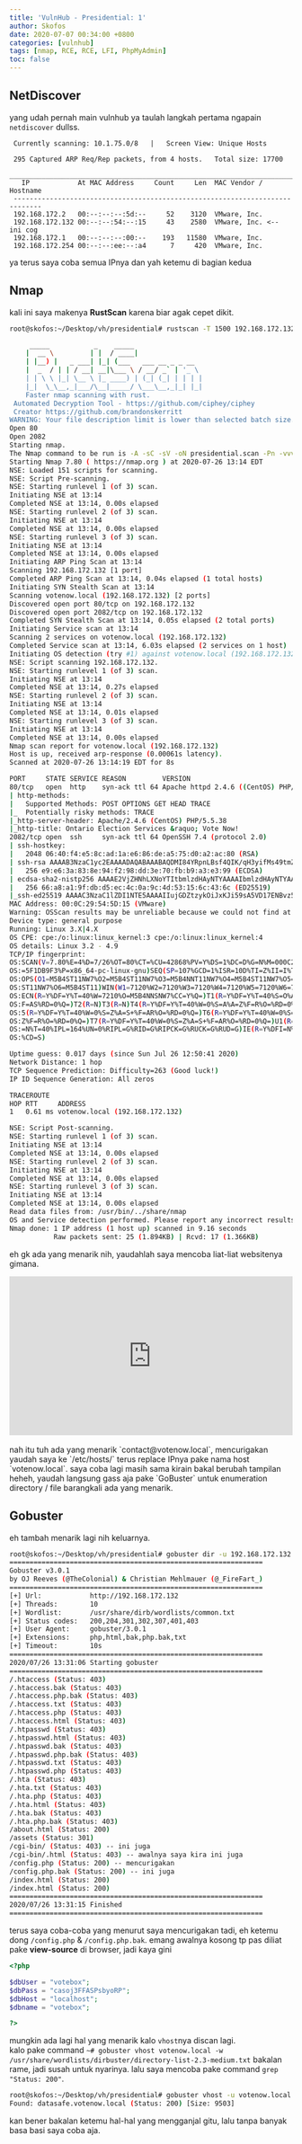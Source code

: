 ```yaml
---
title: 'VulnHub - Presidential: 1'
author: Skofos
date: 2020-07-07 00:34:00 +0800
categories: [vulnhub]
tags: [nmap, RCE, RCE, LFI, PhpMyAdmin]
toc: false
---
```


## NetDiscover
yang udah pernah main vulnhub ya taulah langkah pertama ngapain `netdiscover` dullss.
```
 Currently scanning: 10.1.75.0/8   |   Screen View: Unique Hosts                
                                                                                
 295 Captured ARP Req/Rep packets, from 4 hosts.   Total size: 17700            
 _____________________________________________________________________________
   IP            At MAC Address     Count     Len  MAC Vendor / Hostname      
 -----------------------------------------------------------------------------
 192.168.172.2   00:--:--:--:5d:--     52    3120  VMware, Inc.                 
 192.168.172.132 00:--:--:54:--:15     43    2580  VMware, Inc. <-- ini cog                 
 192.168.172.1   00:--:--:--:00:--    193   11580  VMware, Inc.                
 192.168.172.254 00:--:--:ee:--:a4      7     420  VMware, Inc.
 ```
ya terus saya coba semua IPnya dan yah ketemu di bagian kedua

## Nmap
kali ini saya makenya **RustScan** karena biar agak cepet dikit.<br/>
```bash
root@skofos:~/Desktop/vh/presidential# rustscan -T 1500 192.168.172.132 -- -A -sC -sV -oN presidential.scan

     _____           _    _____
    |  __ \         | |  / ____|
    | |__) |   _ ___| |_| (___   ___ __ _ _ __
    |  _  / | | / __| __|\___ \ / __/ _` | '_ \
    | | \ \ |_| \__ \ |_ ____) | (_| (_| | | | |
    |_|  \_\__,_|___/\__|_____/ \___\__,_|_| |_|
    Faster nmap scanning with rust. 
 Automated Decryption Tool - https://github.com/ciphey/ciphey 
 Creator https://github.com/brandonskerritt
WARNING: Your file description limit is lower than selected batch size. Please considering upping this (how to is on the README). NOTE: this may be dangerous and may cause harm to sensitive servers. Automatically reducing Batch Size to match your limit, this process isn't harmful but reduces speed.
Open 80
Open 2082
Starting nmap.
The Nmap command to be run is -A -sC -sV -oN presidential.scan -Pn -vvv -p 80,2082 192.168.172.132
Starting Nmap 7.80 ( https://nmap.org ) at 2020-07-26 13:14 EDT
NSE: Loaded 151 scripts for scanning.
NSE: Script Pre-scanning.
NSE: Starting runlevel 1 (of 3) scan.
Initiating NSE at 13:14
Completed NSE at 13:14, 0.00s elapsed
NSE: Starting runlevel 2 (of 3) scan.
Initiating NSE at 13:14
Completed NSE at 13:14, 0.00s elapsed
NSE: Starting runlevel 3 (of 3) scan.
Initiating NSE at 13:14
Completed NSE at 13:14, 0.00s elapsed
Initiating ARP Ping Scan at 13:14
Scanning 192.168.172.132 [1 port]
Completed ARP Ping Scan at 13:14, 0.04s elapsed (1 total hosts)
Initiating SYN Stealth Scan at 13:14
Scanning votenow.local (192.168.172.132) [2 ports]
Discovered open port 80/tcp on 192.168.172.132
Discovered open port 2082/tcp on 192.168.172.132
Completed SYN Stealth Scan at 13:14, 0.05s elapsed (2 total ports)
Initiating Service scan at 13:14
Scanning 2 services on votenow.local (192.168.172.132)
Completed Service scan at 13:14, 6.03s elapsed (2 services on 1 host)
Initiating OS detection (try #1) against votenow.local (192.168.172.132)
NSE: Script scanning 192.168.172.132.
NSE: Starting runlevel 1 (of 3) scan.
Initiating NSE at 13:14
Completed NSE at 13:14, 0.27s elapsed
NSE: Starting runlevel 2 (of 3) scan.
Initiating NSE at 13:14
Completed NSE at 13:14, 0.01s elapsed
NSE: Starting runlevel 3 (of 3) scan.
Initiating NSE at 13:14
Completed NSE at 13:14, 0.00s elapsed
Nmap scan report for votenow.local (192.168.172.132)
Host is up, received arp-response (0.00061s latency).
Scanned at 2020-07-26 13:14:19 EDT for 8s

PORT     STATE SERVICE REASON         VERSION
80/tcp   open  http    syn-ack ttl 64 Apache httpd 2.4.6 ((CentOS) PHP/5.5.38)
| http-methods: 
|   Supported Methods: POST OPTIONS GET HEAD TRACE
|_  Potentially risky methods: TRACE
|_http-server-header: Apache/2.4.6 (CentOS) PHP/5.5.38
|_http-title: Ontario Election Services &raquo; Vote Now!
2082/tcp open  ssh     syn-ack ttl 64 OpenSSH 7.4 (protocol 2.0)
| ssh-hostkey: 
|   2048 06:40:f4:e5:8c:ad:1a:e6:86:de:a5:75:d0:a2:ac:80 (RSA)
| ssh-rsa AAAAB3NzaC1yc2EAAAADAQABAAABAQDMI84YRpnLBsf4QIK/qH3yifMs49tmZDsZI54D8PxWcmSabJORvZTktzCgH1prKFSr0ZcYLFVGX10vn1v2VFFAXZexf5ApjUaJ0OpWNks3P2BIXMWdugkQ1MdP38lcRBksH6+a84dMeA3qtODwA2CpRkKUlhrLuUjlDiB+YAGDhH6Ku0uiGkYAu9zUSW6OETSmWU7BrixYvWJX0E3jWraevF3lgZCl7i0ou8si0b/iXEuQYX0qO4orcdEp1IAZX0K4j+hH7ssfRvlU9Y8wNDXMFvElbnObmS6Rn3s/y9Zru7RYVWu96dbVN1qWrLvdozuOYENVXwjdDiA2YGzD0Hy9
|   256 e9:e6:3a:83:8e:94:f2:98:dd:3e:70:fb:b9:a3:e3:99 (ECDSA)
| ecdsa-sha2-nistp256 AAAAE2VjZHNhLXNoYTItbmlzdHAyNTYAAAAIbmlzdHAyNTYAAABBBDil7d9FyzMoBaDDMs6JSw8ZJfGi57gkbnU5ghrPBeYx9Lm4zHcP883tOQjnBthnyrjnvCTHfGlppDsdDmHS1eM=
|   256 66:a8:a1:9f:db:d5:ec:4c:0a:9c:4d:53:15:6c:43:6c (ED25519)
|_ssh-ed25519 AAAAC3NzaC1lZDI1NTE5AAAAIIujGDZtzykOiJxKJi59sA5VD17ENBvz5UM3FdvghWJv
MAC Address: 00:0C:29:54:5D:15 (VMware)
Warning: OSScan results may be unreliable because we could not find at least 1 open and 1 closed port
Device type: general purpose
Running: Linux 3.X|4.X
OS CPE: cpe:/o:linux:linux_kernel:3 cpe:/o:linux:linux_kernel:4
OS details: Linux 3.2 - 4.9
TCP/IP fingerprint:
OS:SCAN(V=7.80%E=4%D=7/26%OT=80%CT=%CU=42868%PV=Y%DS=1%DC=D%G=N%M=000C29%TM
OS:=5F1DB9F3%P=x86_64-pc-linux-gnu)SEQ(SP=107%GCD=1%ISR=10D%TI=Z%II=I%TS=A)
OS:OPS(O1=M5B4ST11NW7%O2=M5B4ST11NW7%O3=M5B4NNT11NW7%O4=M5B4ST11NW7%O5=M5B4
OS:ST11NW7%O6=M5B4ST11)WIN(W1=7120%W2=7120%W3=7120%W4=7120%W5=7120%W6=7120)
OS:ECN(R=Y%DF=Y%T=40%W=7210%O=M5B4NNSNW7%CC=Y%Q=)T1(R=Y%DF=Y%T=40%S=O%A=S+%
OS:F=AS%RD=0%Q=)T2(R=N)T3(R=N)T4(R=Y%DF=Y%T=40%W=0%S=A%A=Z%F=R%O=%RD=0%Q=)T
OS:5(R=Y%DF=Y%T=40%W=0%S=Z%A=S+%F=AR%O=%RD=0%Q=)T6(R=Y%DF=Y%T=40%W=0%S=A%A=
OS:Z%F=R%O=%RD=0%Q=)T7(R=Y%DF=Y%T=40%W=0%S=Z%A=S+%F=AR%O=%RD=0%Q=)U1(R=Y%DF
OS:=N%T=40%IPL=164%UN=0%RIPL=G%RID=G%RIPCK=G%RUCK=G%RUD=G)IE(R=Y%DFI=N%T=40
OS:%CD=S)

Uptime guess: 0.017 days (since Sun Jul 26 12:50:41 2020)
Network Distance: 1 hop
TCP Sequence Prediction: Difficulty=263 (Good luck!)
IP ID Sequence Generation: All zeros

TRACEROUTE
HOP RTT     ADDRESS
1   0.61 ms votenow.local (192.168.172.132)

NSE: Script Post-scanning.
NSE: Starting runlevel 1 (of 3) scan.
Initiating NSE at 13:14
Completed NSE at 13:14, 0.00s elapsed
NSE: Starting runlevel 2 (of 3) scan.
Initiating NSE at 13:14
Completed NSE at 13:14, 0.00s elapsed
NSE: Starting runlevel 3 (of 3) scan.
Initiating NSE at 13:14
Completed NSE at 13:14, 0.00s elapsed
Read data files from: /usr/bin/../share/nmap
OS and Service detection performed. Please report any incorrect results at https://nmap.org/submit/ .
Nmap done: 1 IP address (1 host up) scanned in 9.16 seconds
           Raw packets sent: 25 (1.894KB) | Rcvd: 17 (1.366KB)
```
eh gk ada yang menarik nih, yaudahlah saya mencoba liat-liat websitenya gimana.<br/>

<div style="width:100%;height:0px;position:relative;padding-bottom:56.206%;"><iframe src="https://streamable.com/e/t7i2ot?autoplay=1" frameborder="0" width="100%" height="100%" allowfullscreen style="width:100%;height:100%;position:absolute;left:0px;top:0px;overflow:hidden;"></iframe></div>
<br/>
nah itu tuh ada yang menarik `contact@votenow.local`, mencurigakan yaudah saya ke `/etc/hosts/` terus replace IPnya pake nama host `votenow.local`. saya coba lagi masih sama kirain bakal berubah tampilan heheh, yaudah langsung gass aja pake `GoBuster` untuk enumeration directory / file barangkali ada yang menarik.

## Gobuster

eh tambah menarik lagi nih keluarnya.
```bash
root@skofos:~/Desktop/vh/presidential# gobuster dir -u 192.168.172.132 --wordlist /usr/share/dirb/wordlists/common.txt -o presidential.gb -x php,html,bak,php.bak,txt
===============================================================
Gobuster v3.0.1
by OJ Reeves (@TheColonial) & Christian Mehlmauer (@_FireFart_)
===============================================================
[+] Url:            http://192.168.172.132
[+] Threads:        10
[+] Wordlist:       /usr/share/dirb/wordlists/common.txt
[+] Status codes:   200,204,301,302,307,401,403
[+] User Agent:     gobuster/3.0.1
[+] Extensions:     php,html,bak,php.bak,txt
[+] Timeout:        10s
===============================================================
2020/07/26 13:31:06 Starting gobuster
===============================================================
/.htaccess (Status: 403)
/.htaccess.bak (Status: 403)
/.htaccess.php.bak (Status: 403)
/.htaccess.txt (Status: 403)
/.htaccess.php (Status: 403)
/.htaccess.html (Status: 403)
/.htpasswd (Status: 403)
/.htpasswd.html (Status: 403)
/.htpasswd.bak (Status: 403)
/.htpasswd.php.bak (Status: 403)
/.htpasswd.txt (Status: 403)
/.htpasswd.php (Status: 403)
/.hta (Status: 403)
/.hta.txt (Status: 403)
/.hta.php (Status: 403)
/.hta.html (Status: 403)
/.hta.bak (Status: 403)
/.hta.php.bak (Status: 403)
/about.html (Status: 200)
/assets (Status: 301)
/cgi-bin/ (Status: 403) -- ini juga
/cgi-bin/.html (Status: 403) -- awalnya saya kira ini juga
/config.php (Status: 200) -- mencurigakan
/config.php.bak (Status: 200) -- ini juga
/index.html (Status: 200)
/index.html (Status: 200)
===============================================================
2020/07/26 13:31:15 Finished
===============================================================
```
terus saya coba-coba yang menurut saya mencurigakan tadi, eh ketemu dong `/config.php` & `/config.php.bak`. emang awalnya kosong tp pas diliat pake **view-source** di browser, jadi kaya gini
```php
<?php

$dbUser = "votebox";
$dbPass = "casoj3FFASPsbyoRP";
$dbHost = "localhost";
$dbname = "votebox";

?>
```
mungkin ada lagi hal yang menarik kalo `vhost`nya discan lagi. <br/>
kalo pake command `~# gobuster vhost votenow.local -w /usr/share/wordlists/dirbuster/directory-list-2.3-medium.txt` bakalan rame, jadi susah untuk nyarinya. lalu saya mencoba pake command `grep "Status: 200"`.
```bash
root@skofos:~/Desktop/vh/presidential# gobuster vhost -u votenow.local --wordlist /usr/share/wordlists/dirbuster/directory-list-2.3-medium.txt | grep "Status: 200"                                                                             
Found: datasafe.votenow.local (Status: 200) [Size: 9503]
```
kan bener bakalan ketemu hal-hal yang mengganjal gitu, lalu tanpa banyak basa basi saya coba aja.
